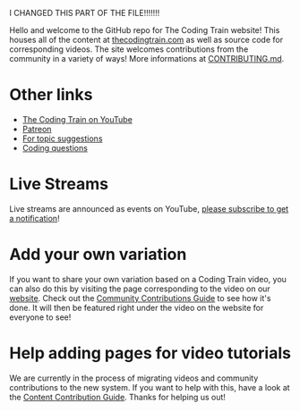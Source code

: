 I CHANGED THIS PART OF THE FILE!!!!!!!


Hello and welcome to the GitHub repo for The Coding Train website! This houses all of the content at [thecodingtrain.com](https://thecodingtrain.com) as well as source code for corresponding videos. The site welcomes contributions from the community in a variety of ways! More informations at [CONTRIBUTING.md](CONTRIBUTING.md).

# Other links
* [The Coding Train on YouTube](https://www.youtube.com/thecodingtrain/)
* [Patreon](http://patreon.com/codingtrain "Coding Train - Patreon")
* [For topic suggestions](https://github.com/CodingTrain/Rainbow-Topics/)  
* [Coding questions](http://forum.processing.org)

# Live Streams

Live streams are announced as events on YouTube, [please subscribe to get a notification](https://www.youtube.com/channel/UCvjgXvBlbQiydffZU7m1_aw/subscribe)!

# Add your own variation

If you want to share your own variation based on a Coding Train video, you can also do this by visiting the page corresponding to the video on our [website](http://thecodingtrain.com). Check out the [Community Contributions Guide](https://github.com/CodingTrain/website/wiki/Community-Contributions-Guide) to see how it's done. It will then be featured right under the video on the website for everyone to see!

# Help adding pages for video tutorials

We are currently in the process of migrating videos and community contributions to the new system. If you want to help with this, have a look at the [Content Contribution Guide](https://github.com/CodingTrain/website/wiki/Content-Contribution-Guide). Thanks for helping us out!
